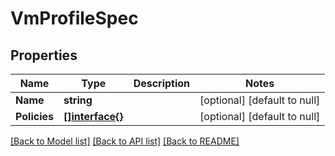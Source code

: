 # VmProfileSpec

## Properties
Name | Type | Description | Notes
------------ | ------------- | ------------- | -------------
**Name** | **string** |  | [optional] [default to null]
**Policies** | [**[]interface{}**](interface{}.md) |  | [optional] [default to null]

[[Back to Model list]](../README.md#documentation-for-models) [[Back to API list]](../README.md#documentation-for-api-endpoints) [[Back to README]](../README.md)


